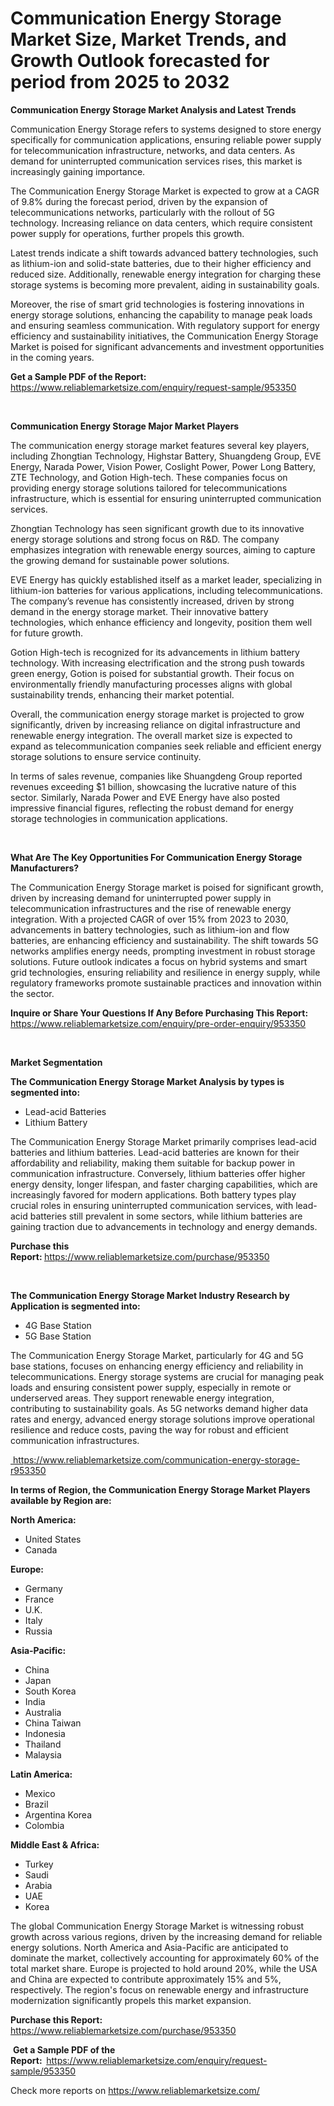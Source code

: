 <p><h1>Communication Energy Storage Market Size, Market Trends, and Growth Outlook forecasted for period from 2025 to 2032</h1></p><p><strong>Communication Energy Storage Market Analysis and Latest Trends</strong></p>
<p><p>Communication Energy Storage refers to systems designed to store energy specifically for communication applications, ensuring reliable power supply for telecommunication infrastructure, networks, and data centers. As demand for uninterrupted communication services rises, this market is increasingly gaining importance. </p><p>The Communication Energy Storage Market is expected to grow at a CAGR of 9.8% during the forecast period, driven by the expansion of telecommunications networks, particularly with the rollout of 5G technology. Increasing reliance on data centers, which require consistent power supply for operations, further propels this growth. </p><p>Latest trends indicate a shift towards advanced battery technologies, such as lithium-ion and solid-state batteries, due to their higher efficiency and reduced size. Additionally, renewable energy integration for charging these storage systems is becoming more prevalent, aiding in sustainability goals. </p><p>Moreover, the rise of smart grid technologies is fostering innovations in energy storage solutions, enhancing the capability to manage peak loads and ensuring seamless communication. With regulatory support for energy efficiency and sustainability initiatives, the Communication Energy Storage Market is poised for significant advancements and investment opportunities in the coming years.</p></p>
<p><strong>Get a Sample PDF of the Report:&nbsp;</strong> <a href="https://www.reliablemarketsize.com/enquiry/request-sample/953350?utm_campaign=1103&utm_medium=2&utm_source=Github&utm_content=ia&utm_term=14022025&utm_id=communication-energy-storage">https://www.reliablemarketsize.com/enquiry/request-sample/953350</a></p>
<p>&nbsp;</p>
<p><strong>Communication Energy Storage Major Market Players</strong></p>
<p><p>The communication energy storage market features several key players, including Zhongtian Technology, Highstar Battery, Shuangdeng Group, EVE Energy, Narada Power, Vision Power, Coslight Power, Power Long Battery, ZTE Technology, and Gotion High-tech. These companies focus on providing energy storage solutions tailored for telecommunications infrastructure, which is essential for ensuring uninterrupted communication services.</p><p>Zhongtian Technology has seen significant growth due to its innovative energy storage solutions and strong focus on R&D. The company emphasizes integration with renewable energy sources, aiming to capture the growing demand for sustainable power solutions.</p><p>EVE Energy has quickly established itself as a market leader, specializing in lithium-ion batteries for various applications, including telecommunications. The company’s revenue has consistently increased, driven by strong demand in the energy storage market. Their innovative battery technologies, which enhance efficiency and longevity, position them well for future growth.</p><p>Gotion High-tech is recognized for its advancements in lithium battery technology. With increasing electrification and the strong push towards green energy, Gotion is poised for substantial growth. Their focus on environmentally friendly manufacturing processes aligns with global sustainability trends, enhancing their market potential.</p><p>Overall, the communication energy storage market is projected to grow significantly, driven by increasing reliance on digital infrastructure and renewable energy integration. The overall market size is expected to expand as telecommunication companies seek reliable and efficient energy storage solutions to ensure service continuity.</p><p>In terms of sales revenue, companies like Shuangdeng Group reported revenues exceeding $1 billion, showcasing the lucrative nature of this sector. Similarly, Narada Power and EVE Energy have also posted impressive financial figures, reflecting the robust demand for energy storage technologies in communication applications.</p></p>
<p>&nbsp;</p>
<p><strong>What Are The Key Opportunities For Communication Energy Storage Manufacturers?</strong></p>
<p><p>The Communication Energy Storage market is poised for significant growth, driven by increasing demand for uninterrupted power supply in telecommunication infrastructures and the rise of renewable energy integration. With a projected CAGR of over 15% from 2023 to 2030, advancements in battery technologies, such as lithium-ion and flow batteries, are enhancing efficiency and sustainability. The shift towards 5G networks amplifies energy needs, prompting investment in robust storage solutions. Future outlook indicates a focus on hybrid systems and smart grid technologies, ensuring reliability and resilience in energy supply, while regulatory frameworks promote sustainable practices and innovation within the sector.</p></p>
<p><strong>Inquire or Share Your Questions If Any Before Purchasing This Report:</strong> <a href="https://www.reliablemarketsize.com/enquiry/pre-order-enquiry/953350?utm_campaign=1103&utm_medium=2&utm_source=Github&utm_content=ia&utm_term=14022025&utm_id=communication-energy-storage">https://www.reliablemarketsize.com/enquiry/pre-order-enquiry/953350</a></p>
<p>&nbsp;</p>
<p><strong>Market Segmentation</strong></p>
<p><strong>The Communication Energy Storage Market Analysis by types is segmented into:</strong></p>
<p><ul><li>Lead-acid Batteries</li><li>Lithium Battery</li></ul></p>
<p><p>The Communication Energy Storage Market primarily comprises lead-acid batteries and lithium batteries. Lead-acid batteries are known for their affordability and reliability, making them suitable for backup power in communication infrastructure. Conversely, lithium batteries offer higher energy density, longer lifespan, and faster charging capabilities, which are increasingly favored for modern applications. Both battery types play crucial roles in ensuring uninterrupted communication services, with lead-acid batteries still prevalent in some sectors, while lithium batteries are gaining traction due to advancements in technology and energy demands.</p></p>
<p><strong>Purchase this Report:&nbsp;</strong><a href="https://www.reliablemarketsize.com/purchase/953350?utm_campaign=1103&utm_medium=2&utm_source=Github&utm_content=ia&utm_term=14022025&utm_id=communication-energy-storage">https://www.reliablemarketsize.com/purchase/953350</a></p>
<p>&nbsp;</p>
<p><strong>The Communication Energy Storage Market Industry Research by Application is segmented into:</strong></p>
<p><ul><li>4G Base Station</li><li>5G Base Station</li></ul></p>
<p><p>The Communication Energy Storage Market, particularly for 4G and 5G base stations, focuses on enhancing energy efficiency and reliability in telecommunications. Energy storage systems are crucial for managing peak loads and ensuring consistent power supply, especially in remote or underserved areas. They support renewable energy integration, contributing to sustainability goals. As 5G networks demand higher data rates and energy, advanced energy storage solutions improve operational resilience and reduce costs, paving the way for robust and efficient communication infrastructures.</p></p>
<p><a href="https://www.reliablemarketsize.com/communication-energy-storage-r953350?utm_campaign=1103&utm_medium=2&utm_source=Github&utm_content=ia&utm_term=14022025&utm_id=communication-energy-storage">&nbsp;https://www.reliablemarketsize.com/communication-energy-storage-r953350</a></p>
<p><strong>In terms of Region, the Communication Energy Storage Market Players available by Region are:</strong></p>
<p>
    <p> <strong> North America: </strong>
        <ul>
            <li>United States</li>
            <li>Canada</li>
        </ul>
        </p> 
    <p> <strong> Europe: </strong>
        <ul>
            <li>Germany</li>
            <li>France</li>
            <li>U.K.</li>
            <li>Italy</li>
            <li>Russia</li>
        </ul>
        </p> 
    <p> <strong> Asia-Pacific: </strong>
        <ul>
            <li>China</li>
            <li>Japan</li>
            <li>South Korea</li>
            <li>India</li>
            <li>Australia</li>
            <li>China Taiwan</li>
            <li>Indonesia</li>
            <li>Thailand</li>
            <li>Malaysia</li>
        </ul>
        </p> 
    <p> <strong> Latin America: </strong>
        <ul>
            <li>Mexico</li>
            <li>Brazil</li>
            <li>Argentina Korea</li>
            <li>Colombia</li>
        </ul>
        </p> 
    <p> <strong> Middle East & Africa: </strong>
        <ul>
            <li>Turkey</li>
            <li>Saudi</li>
            <li>Arabia</li>
            <li>UAE</li>
            <li>Korea</li>
        </ul>
    </p>
    </p>
<p><p>The global Communication Energy Storage Market is witnessing robust growth across various regions, driven by the increasing demand for reliable energy solutions. North America and Asia-Pacific are anticipated to dominate the market, collectively accounting for approximately 60% of the total market share. Europe is projected to hold around 20%, while the USA and China are expected to contribute approximately 15% and 5%, respectively. The region's focus on renewable energy and infrastructure modernization significantly propels this market expansion.</p></p>
<p><strong>Purchase this Report: </strong><a href="https://www.reliablemarketsize.com/purchase/953350?utm_campaign=1103&utm_medium=2&utm_source=Github&utm_content=ia&utm_term=14022025&utm_id=communication-energy-storage">https://www.reliablemarketsize.com/purchase/953350</a></p>
<p>&nbsp;<strong>Get a Sample PDF of the Report:&nbsp;&nbsp;</strong><a href="https://www.reliablemarketsize.com/enquiry/request-sample/953350?utm_campaign=1103&utm_medium=2&utm_source=Github&utm_content=ia&utm_term=14022025&utm_id=communication-energy-storage">https://www.reliablemarketsize.com/enquiry/request-sample/953350</a></p>
<p><strong></strong></p>
<p>Check more reports on <a href="https://www.reliablemarketsize.com/?utm_campaign=1103&utm_medium=2&utm_source=Github&utm_content=ia&utm_term=14022025&utm_id=communication-energy-storage">https://www.reliablemarketsize.com/</a></p>